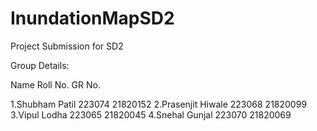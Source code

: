# InundationMapSD2
Project Submission for SD2

Group Details:

Name                                          Roll No.                      GR No.

1.Shubham Patil                               223074                        21820152
2.Prasenjit Hiwale                            223068                        21820099
3.Vipul Lodha                                 223065                        21820045
4.Snehal Gunjal                               223070                        21820069
